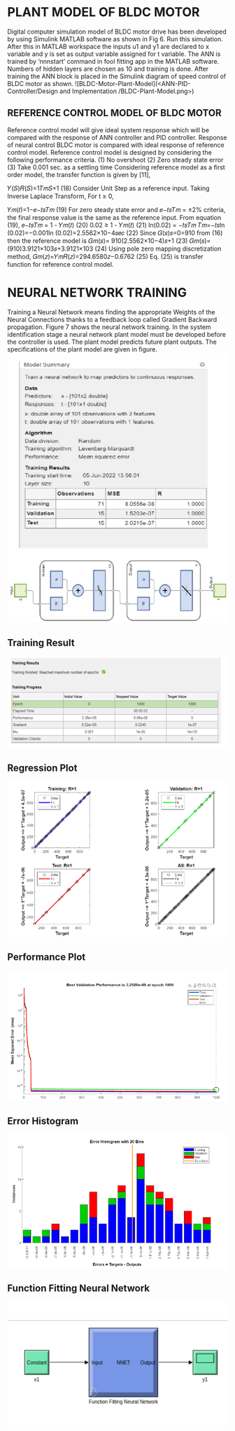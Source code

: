 # PLANT MODEL OF BLDC MOTOR
Digital computer simulation model of BLDC motor drive has been developed by
using Simulink MATLAB software as shown in Fig 6. Run this simulation. After
this in MATLAB workspace the inputs u1 and y1 are declared to x variable and y
is set as output variable assigned for t variable. The ANN is trained by
‘nnnstart’ command in fool fitting app in the MATLAB software. Numbers of
hidden layers are chosen as 10 and training is done. After training the ANN
block is placed in the Simulink diagram of speed control of BLDC motor as shown.
![BLDC-Motor-Plant-Model](<ANN-PID-Controller/Design and Implementation
/BLDC-Plant-Model.png>)

## REFERENCE CONTROL MODEL OF BLDC MOTOR
Reference control model will give ideal system response which will be compared
with the response of ANN controller and PID controller.
Response of neural control BLDC motor is compared with ideal response of
reference control model. Reference control model is designed by considering the
following performance criteria.
(1) No overshoot
(2) Zero steady state error
(3) Take 0.001 sec. as a settling time
Considering reference model as a first order model, the transfer function is
given by [11],

𝑌(𝑆)𝑅(𝑆)=1𝑇𝑚𝑆+1 (18)
Consider Unit Step as a reference input. Taking Inverse Laplace Transform,
For t ≥ 0,

𝑌𝑚(𝑡)=1−𝑒−𝑡𝑠𝑇𝑚 (19)
For zero steady state error and 𝑒−𝑡𝑠𝑇𝑚 = ±2% criteria, the final response value is the same as the reference input.
From equation (19),  𝑒−𝑡𝑠𝑇𝑚 = 1 - 𝑌𝑚(𝑡) (20)
0.02 ≥ 1 - 𝑌𝑚(𝑡) (21)
ln(0.02) = −𝑡𝑠𝑇𝑚 𝑇𝑚=−𝑡𝑠ln (0.02)=−0.001ln (0.02)=2.5562×10−4𝑠𝑒𝑐 (22) 
Since 𝐺(𝑠)𝑠=0=910 from (16) then the reference model is
𝐺𝑚(𝑠)= 910(2.5562×10−4)𝑠+1 (23) 
𝐺𝑚(𝑠)=(910)3.9121×103𝑠+3.9121×103 (24) 
Using pole zero mapping discretization method, 𝐺𝑚(𝑧)=𝑌𝑚𝑅(𝑧)=294.6580𝑧−0.6762 (25) Eq. (25) is transfer function for reference control model.

# NEURAL NETWORK TRAINING
Training a Neural Network means finding the appropriate Weights of the Neural Connections thanks to a feedback loop called Gradient Backward propagation. Figure 7 shows the neural network training. In the system identification stage a neural network plant model must be developed before the controller is used. The plant model predicts future plant outputs. The specifications of the plant model are given in figure.
![Neural-Network-Training](<Design and Implementation/Training-Summary.png>)

## Training Result
![Neural-Network-Training-Result](<Design and Implementation/Training-report.png>)

## Regression Plot
![Regresiion Plot](<Design and Implementation/Regression-Plot.png>)

## Performance Plot
![Regresiion Plot](<Design and Implementation/performace-plot.png>)

## Error Histogram
![Error-Histogram](<Design and Implementation/erroe-histogram.png>)

## Function Fitting Neural Network
![Function-Fitting-NN](<Design and Implementation/Function-Fitting-NN.png>)
